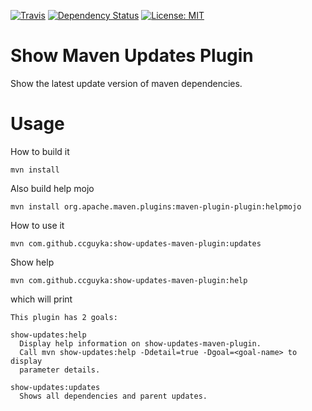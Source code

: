 [![Travis](https://img.shields.io/travis/ccguyka/show-updates-maven-plugin.svg?style=flat-square)](https://travis-ci.org/ccguyka/show-updates-maven-plugin)
[![Dependency Status](https://www.versioneye.com/user/projects/5af45dec0fb24f0e5d5149d7/badge.svg?style=flat-square)](https://www.versioneye.com/user/projects/5af45dec0fb24f0e5d5149d7)
[![License: MIT](https://img.shields.io/badge/License-MIT-yellow.svg?style=flat-square)](https://opensource.org/licenses/MIT)

# Show Maven Updates Plugin

Show the latest update version of maven dependencies.

# Usage

How to build it

```
mvn install
```

Also build help mojo

```
mvn install org.apache.maven.plugins:maven-plugin-plugin:helpmojo
```

How to use it

```
mvn com.github.ccguyka:show-updates-maven-plugin:updates
```

Show help

```
mvn com.github.ccguyka:show-updates-maven-plugin:help
```

which will print

```
This plugin has 2 goals:

show-updates:help
  Display help information on show-updates-maven-plugin.
  Call mvn show-updates:help -Ddetail=true -Dgoal=<goal-name> to display
  parameter details.

show-updates:updates
  Shows all dependencies and parent updates.
```
